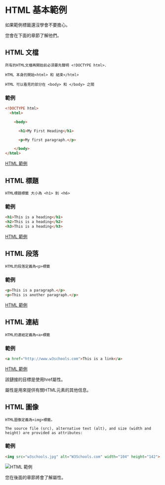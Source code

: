 # HTML 基本範例

如果範例標籤還沒學會不要擔心。

您會在下面的章節了解他們。

## HTML 文檔

```
所有的HTML文檔再開始前必須要先聲明 <!DOCTYPE html>.

HTML 本身的開始<html> 和 結束</html>

HTML 可以看見的部分在 <body> 和 </body> 之間

```

### 範例
``` html
<!DOCTYPE html>
  <html>

    <body>

      <h1>My First Heading</h1>

      <p>My first paragraph.</p>

    </body>
</html>
```
[HTML 範例](./example1.html)
## HTML 標題

```
HTML標題標籤 大小為 <h1> 到 <h6>
```

### 範例

``` html
<h1>This is a heading</h1>
<h2>This is a heading</h2>
<h3>This is a heading</h3>
```
[HTML 範例](./example2.html)

## HTML 段落

```
HTML的段落定義為<p>標籤
```
### 範例

``` html
<p>This is a paragraph.</p>
<p>This is another paragraph.</p>
```
[HTML 範例](./example3.html)
## HTML 連結

```
HTML的連結定義為<a>標籤
```

### 範例

``` html
<a href="http://www.w3schools.com">This is a link</a>
```
[HTML 範例](./example4.html)

該鏈接的目標是使用href屬性。

屬性是用來提供有關HTML元素的其他信息。

## HTML 圖像

```
HTML圖像定義為<img>標籤。

The source file (src), alternative text (alt), and size (width and height) are provided as attributes:
```

### 範例

``` html
<img src="w3schools.jpg" alt="W3Schools.com" width="104" height="142">
```
![HTML 範例](http://www.w3schools.com/html/w3schools.jpg)

您在後面的章節將會了解屬性。
